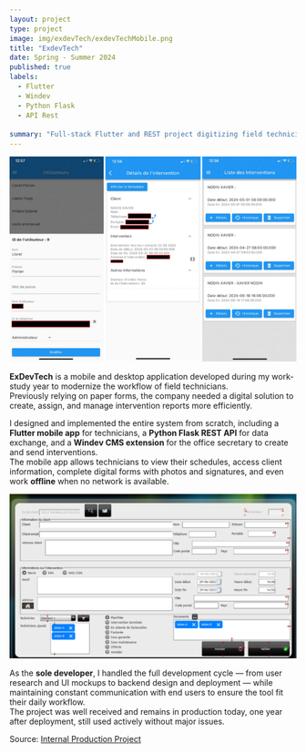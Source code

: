 ```yaml
---
layout: project
type: project
image: img/exdevTech/exdevTechMobile.png
title: "ExdevTech"
date: Spring - Summer 2024
published: true
labels:
  - Flutter
  - Windev
  - Python Flask
  - API Rest
  
summary: "Full-stack Flutter and REST project digitizing field technicians’ workflows, still in production today."
---
```


<img class="img-fluid" src="../img/exdevTech/exdevTechMobile.png">

**ExDevTech** is a mobile and desktop application developed during my work-study year to modernize the workflow of field technicians.  
Previously relying on paper forms, the company needed a digital solution to create, assign, and manage intervention reports more efficiently.

I designed and implemented the entire system from scratch, including a **Flutter mobile app** for technicians, a **Python Flask REST API** for data exchange, and a **Windev CMS extension** for the office secretary to create and send interventions.  
The mobile app allows technicians to view their schedules, access client information, complete digital forms with photos and signatures, and even work **offline** when no network is available.

<img class="img-fluid" src="../img/exdevTech/exdevTechFormDesktop.png">

As the **sole developer**, I handled the full development cycle — from user research and UI mockups to backend design and deployment — while maintaining constant communication with end users to ensure the tool fit their daily workflow.  
The project was well received and remains in production today, one year after deployment, still used actively without major issues.

Source: <a href="#">Internal Production Project</a>


